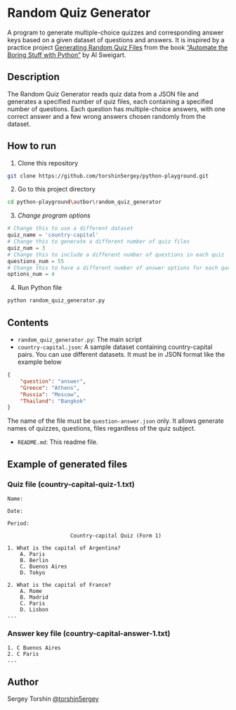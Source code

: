 # Random Quiz Generator

A program to generate multiple-choice quizzes and corresponding answer keys based on a given dataset of questions and answers.
It is inspired by a practice project [Generating Random Quiz Files](https://automatetheboringstuff.com/2e/chapter9/#calibre_link-308) from the book [“Automate the Boring Stuff with Python”](https://automatetheboringstuff.com/) by Al Sweigart.

## Description

The Random Quiz Generator reads quiz data from a JSON file and generates a specified number of quiz files, each containing a specified number of questions. Each question has multiple-choice answers, with one correct answer and a few wrong answers chosen randomly from the dataset.

## How to run

1. Clone this repository
```bash
git clone https://github.com/torshin5ergey/python-playground.git
```
2. Go to this project directory
```bash
cd python-playground\autbor\random_quiz_generator
```
3. *Change program options*
```python
# Change this to use a different dataset
quiz_name = 'country-capital'
# Change this to generate a different number of quiz files
quiz_num = 3
# Change this to include a different number of questions in each quiz
questions_num = 55  
# Change this to have a different number of answer options for each question
options_num = 4  
```
4. Run Python file
```bash
python random_quiz_generator.py
```

## Contents

- `random_quiz_generator.py`: The main script
- `country-capital.json`: A sample dataset containing country-capital pairs. You can use different datasets. It must be in JSON format like the example below
```json
{
    "question": "answer",
    "Greece": "Athens",
    "Russia": "Moscow",
    "Thailand": "Bangkok"
}
```
The name of the file must be `question-answer.json` only. It allows generate names of quizzes, questions, files regardless of the quiz subject. 
- `README.md`: This readme file.

## Example of generated files

### Quiz file (country-capital-quiz-1.txt)

```
Name:

Date:

Period:

                    Country-capital Quiz (Form 1)

1. What is the capital of Argentina?
    A. Paris
    B. Berlin
    C. Buenos Aires
    D. Tokyo

2. What is the capital of France?
    A. Rome
    B. Madrid
    C. Paris
    D. Lisbon
...
```

### Answer key file (country-capital-answer-1.txt)

```
1. C Buenos Aires
2. C Paris
...
```

## Author

Sergey Torshin [@torshin5ergey](https://github.com/torshin5ergey)